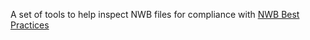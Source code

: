 A set of tools to help inspect NWB files for compliance with [NWB Best Practices](https://www.nwb.org/best-practices/)
